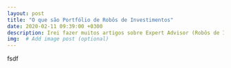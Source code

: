 ```yaml
---
layout: post
title: "O que são Portfólio de Robôs de Investimentos"
date: 2020-02-11 09:39:00 +0300
description: Irei fazer muitos artigos sobre Expert Advisor (Robôs de Investimentos)  
img:  # Add image post (optional)
---
```


fsdf
